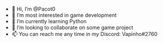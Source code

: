 - 👋 Hi, I’m @Pacot0
- 👀 I’m most interested in game development
- 🌱 I’m currently learning Python
- 💞️ I’m looking to collaborate on some game project
- 📫 You can reach me any time in my Discord: Vapinho#2760

<!---
Pacot0/Pacot0 is a ✨ special ✨ repository because its `README.md` (this file) appears on your GitHub profile.
You can click the Preview link to take a look at your changes.
--->
